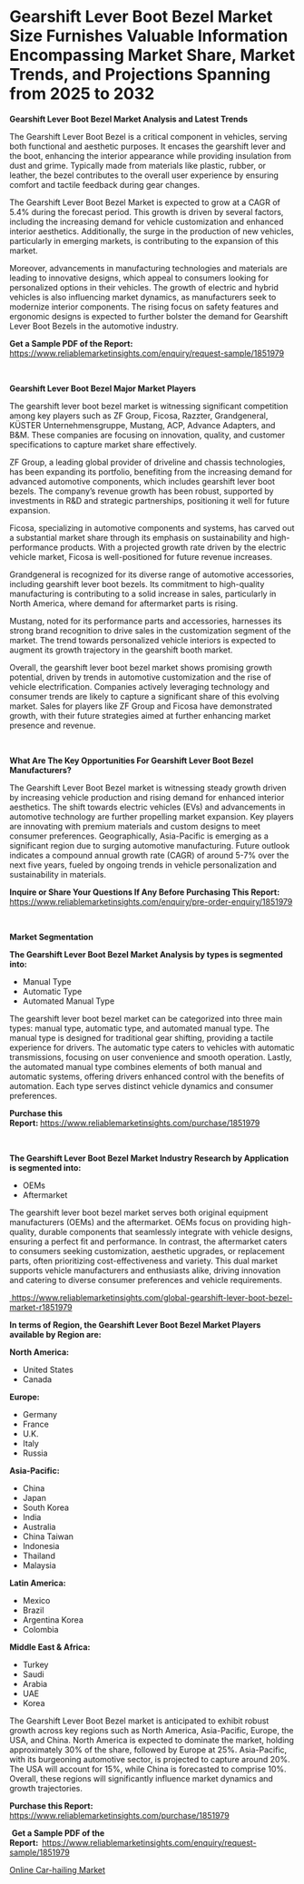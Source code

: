 <p><h1>Gearshift Lever Boot Bezel Market Size Furnishes Valuable Information Encompassing Market Share, Market Trends, and Projections Spanning from 2025 to 2032</h1></p><p><strong>Gearshift Lever Boot Bezel Market Analysis and Latest Trends</strong></p>
<p><p>The Gearshift Lever Boot Bezel is a critical component in vehicles, serving both functional and aesthetic purposes. It encases the gearshift lever and the boot, enhancing the interior appearance while providing insulation from dust and grime. Typically made from materials like plastic, rubber, or leather, the bezel contributes to the overall user experience by ensuring comfort and tactile feedback during gear changes.</p><p>The Gearshift Lever Boot Bezel Market is expected to grow at a CAGR of 5.4% during the forecast period. This growth is driven by several factors, including the increasing demand for vehicle customization and enhanced interior aesthetics. Additionally, the surge in the production of new vehicles, particularly in emerging markets, is contributing to the expansion of this market. </p><p>Moreover, advancements in manufacturing technologies and materials are leading to innovative designs, which appeal to consumers looking for personalized options in their vehicles. The growth of electric and hybrid vehicles is also influencing market dynamics, as manufacturers seek to modernize interior components. The rising focus on safety features and ergonomic designs is expected to further bolster the demand for Gearshift Lever Boot Bezels in the automotive industry.</p></p>
<p><strong>Get a Sample PDF of the Report:&nbsp;</strong> <a href="https://www.reliablemarketinsights.com/enquiry/request-sample/1851979?utm_campaign=1948&utm_medium=2&utm_source=Github&utm_content=ia&utm_term=07012025&utm_id=gearshift-lever-boot-bezel">https://www.reliablemarketinsights.com/enquiry/request-sample/1851979</a></p>
<p>&nbsp;</p>
<p><strong>Gearshift Lever Boot Bezel Major Market Players</strong></p>
<p><p>The gearshift lever boot bezel market is witnessing significant competition among key players such as ZF Group, Ficosa, Razzter, Grandgeneral, KÜSTER Unternehmensgruppe, Mustang, ACP, Advance Adapters, and B&M. These companies are focusing on innovation, quality, and customer specifications to capture market share effectively.</p><p>ZF Group, a leading global provider of driveline and chassis technologies, has been expanding its portfolio, benefiting from the increasing demand for advanced automotive components, which includes gearshift lever boot bezels. The company’s revenue growth has been robust, supported by investments in R&D and strategic partnerships, positioning it well for future expansion.</p><p>Ficosa, specializing in automotive components and systems, has carved out a substantial market share through its emphasis on sustainability and high-performance products. With a projected growth rate driven by the electric vehicle market, Ficosa is well-positioned for future revenue increases.</p><p>Grandgeneral is recognized for its diverse range of automotive accessories, including gearshift lever boot bezels. Its commitment to high-quality manufacturing is contributing to a solid increase in sales, particularly in North America, where demand for aftermarket parts is rising.</p><p>Mustang, noted for its performance parts and accessories, harnesses its strong brand recognition to drive sales in the customization segment of the market. The trend towards personalized vehicle interiors is expected to augment its growth trajectory in the gearshift booth market.</p><p>Overall, the gearshift lever boot bezel market shows promising growth potential, driven by trends in automotive customization and the rise of vehicle electrification. Companies actively leveraging technology and consumer trends are likely to capture a significant share of this evolving market. Sales for players like ZF Group and Ficosa have demonstrated growth, with their future strategies aimed at further enhancing market presence and revenue.</p></p>
<p>&nbsp;</p>
<p><strong>What Are The Key Opportunities For Gearshift Lever Boot Bezel Manufacturers?</strong></p>
<p><p>The Gearshift Lever Boot Bezel market is witnessing steady growth driven by increasing vehicle production and rising demand for enhanced interior aesthetics. The shift towards electric vehicles (EVs) and advancements in automotive technology are further propelling market expansion. Key players are innovating with premium materials and custom designs to meet consumer preferences. Geographically, Asia-Pacific is emerging as a significant region due to surging automotive manufacturing. Future outlook indicates a compound annual growth rate (CAGR) of around 5-7% over the next five years, fueled by ongoing trends in vehicle personalization and sustainability in materials.</p></p>
<p><strong>Inquire or Share Your Questions If Any Before Purchasing This Report:</strong> <a href="https://www.reliablemarketinsights.com/enquiry/pre-order-enquiry/1851979?utm_campaign=1948&utm_medium=2&utm_source=Github&utm_content=ia&utm_term=07012025&utm_id=gearshift-lever-boot-bezel">https://www.reliablemarketinsights.com/enquiry/pre-order-enquiry/1851979</a></p>
<p>&nbsp;</p>
<p><strong>Market Segmentation</strong></p>
<p><strong>The Gearshift Lever Boot Bezel Market Analysis by types is segmented into:</strong></p>
<p><ul><li>Manual Type</li><li>Automatic Type</li><li>Automated Manual Type</li></ul></p>
<p><p>The gearshift lever boot bezel market can be categorized into three main types: manual type, automatic type, and automated manual type. The manual type is designed for traditional gear shifting, providing a tactile experience for drivers. The automatic type caters to vehicles with automatic transmissions, focusing on user convenience and smooth operation. Lastly, the automated manual type combines elements of both manual and automatic systems, offering drivers enhanced control with the benefits of automation. Each type serves distinct vehicle dynamics and consumer preferences.</p></p>
<p><strong>Purchase this Report:&nbsp;</strong><a href="https://www.reliablemarketinsights.com/purchase/1851979?utm_campaign=1948&utm_medium=2&utm_source=Github&utm_content=ia&utm_term=07012025&utm_id=gearshift-lever-boot-bezel">https://www.reliablemarketinsights.com/purchase/1851979</a></p>
<p>&nbsp;</p>
<p><strong>The Gearshift Lever Boot Bezel Market Industry Research by Application is segmented into:</strong></p>
<p><ul><li>OEMs</li><li>Aftermarket</li></ul></p>
<p><p>The gearshift lever boot bezel market serves both original equipment manufacturers (OEMs) and the aftermarket. OEMs focus on providing high-quality, durable components that seamlessly integrate with vehicle designs, ensuring a perfect fit and performance. In contrast, the aftermarket caters to consumers seeking customization, aesthetic upgrades, or replacement parts, often prioritizing cost-effectiveness and variety. This dual market supports vehicle manufacturers and enthusiasts alike, driving innovation and catering to diverse consumer preferences and vehicle requirements.</p></p>
<p><a href="https://www.reliablemarketinsights.com/global-gearshift-lever-boot-bezel-market-r1851979?utm_campaign=1948&utm_medium=2&utm_source=Github&utm_content=ia&utm_term=07012025&utm_id=gearshift-lever-boot-bezel">&nbsp;https://www.reliablemarketinsights.com/global-gearshift-lever-boot-bezel-market-r1851979</a></p>
<p><strong>In terms of Region, the Gearshift Lever Boot Bezel Market Players available by Region are:</strong></p>
<p>
    <p> <strong> North America: </strong>
        <ul>
            <li>United States</li>
            <li>Canada</li>
        </ul>
        </p> 
    <p> <strong> Europe: </strong>
        <ul>
            <li>Germany</li>
            <li>France</li>
            <li>U.K.</li>
            <li>Italy</li>
            <li>Russia</li>
        </ul>
        </p> 
    <p> <strong> Asia-Pacific: </strong>
        <ul>
            <li>China</li>
            <li>Japan</li>
            <li>South Korea</li>
            <li>India</li>
            <li>Australia</li>
            <li>China Taiwan</li>
            <li>Indonesia</li>
            <li>Thailand</li>
            <li>Malaysia</li>
        </ul>
        </p> 
    <p> <strong> Latin America: </strong>
        <ul>
            <li>Mexico</li>
            <li>Brazil</li>
            <li>Argentina Korea</li>
            <li>Colombia</li>
        </ul>
        </p> 
    <p> <strong> Middle East & Africa: </strong>
        <ul>
            <li>Turkey</li>
            <li>Saudi</li>
            <li>Arabia</li>
            <li>UAE</li>
            <li>Korea</li>
        </ul>
    </p>
    </p>
<p><p>The Gearshift Lever Boot Bezel market is anticipated to exhibit robust growth across key regions such as North America, Asia-Pacific, Europe, the USA, and China. North America is expected to dominate the market, holding approximately 30% of the share, followed by Europe at 25%. Asia-Pacific, with its burgeoning automotive sector, is projected to capture around 20%. The USA will account for 15%, while China is forecasted to comprise 10%. Overall, these regions will significantly influence market dynamics and growth trajectories.</p></p>
<p><strong>Purchase this Report: </strong><a href="https://www.reliablemarketinsights.com/purchase/1851979?utm_campaign=1948&utm_medium=2&utm_source=Github&utm_content=ia&utm_term=07012025&utm_id=gearshift-lever-boot-bezel">https://www.reliablemarketinsights.com/purchase/1851979</a></p>
<p>&nbsp;<strong>Get a Sample PDF of the Report:&nbsp;&nbsp;</strong><a href="https://www.reliablemarketinsights.com/enquiry/request-sample/1851979?utm_campaign=1948&utm_medium=2&utm_source=Github&utm_content=ia&utm_term=07012025&utm_id=gearshift-lever-boot-bezel">https://www.reliablemarketinsights.com/enquiry/request-sample/1851979</a></p>
<p><strong></strong></p>
<p><p><a href="https://github.com/rahu1506/Market-Research-Report-List-6/blob/main/online-car-hailing-market.md?utm_campaign=1948&utm_medium=2&utm_source=Github&utm_content=ia&utm_term=07012025&utm_id=gearshift-lever-boot-bezel">Online Car-hailing Market</a></p></p>